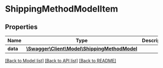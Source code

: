 # ShippingMethodModelItem

## Properties
Name | Type | Description | Notes
------------ | ------------- | ------------- | -------------
**data** | [**\Swagger\Client\Model\ShippingMethodModel**](ShippingMethodModel.md) |  | [optional] 


[[Back to Model list]](../README.md#documentation-for-models) [[Back to API list]](../README.md#documentation-for-api-endpoints) [[Back to README]](../README.md)


